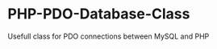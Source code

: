 PHP-PDO-Database-Class
======================

Usefull class for PDO connections between MySQL and PHP
